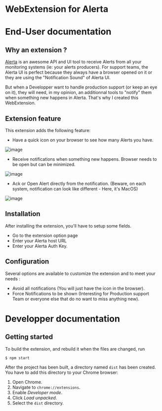 # WebExtension for Alerta

#  End-User documentation

## Why an extension ?

[Alerta](https://alerta.io/) is an awesome API and UI tool to receive Alerts from all your monitoring systems (ie: your alerts producers). For support teams, the Alerta UI is perfect because they always have a browser opened on it or they are using the "Notification Sound" of Alerta UI.

But when a Developper want to handle production support (or keep an eye on it), they will need, in my opinion, an additionnal tools to "notify" them when something new happens in Alerta. That's why I created this WebExtension.

## Extension feature
This extension adds the following feature:
- Have a quick icon on your browser to see how many Alerts you have.

![image](https://user-images.githubusercontent.com/2246570/169973147-8bb613a3-4c11-4877-81f8-fe677f25d60b.png)


- Receive notifications when something new happens. Browser needs to be open but can be minimized.

![image](https://user-images.githubusercontent.com/2246570/169975358-491dbdf4-c5ef-4a2f-9745-60b895fa0dd7.png)

- Ack or Open Alert directly from the notification. (Beware, on each system, notification can look like different - Here, it's MacOS)

![image](https://user-images.githubusercontent.com/2246570/169975733-474941d9-29da-4006-88fb-d81990b15b0c.png)

## Installation
After installing the extension, you'll have to setup some fields.
- Go to the extension option page
- Enter your Alerta host URL
- Enter your Alerta Auth Key.

## Configuration
Several options are available to customize the extension and to meet your needs :
- Avoid all notifications (You will just have the icon in the browser).
- Force Notifications to be shown (Interesting for Production support Team or everyone else that do no want to miss anything new).

# Developper documentation

## Getting started

To build the extension, and rebuild it when the files are changed, run

```
$ npm start
```

After the project has been built, a directory named `dist` has been created. You have to add this directory to your Chrome browser:

1. Open Chrome.
2. Navigate to `chrome://extensions`.
3. Enable _Developer mode_.
4. Click _Load unpacked_.
5. Select the `dist` directory.
